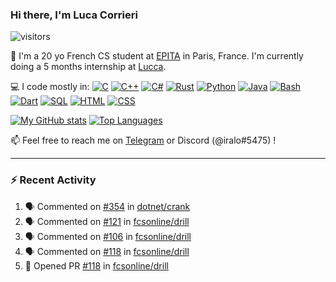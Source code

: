 ### Hi there, I'm Luca Corrieri

![visitors](https://visitor-badge.glitch.me/badge?page_id=corrieriluca.corrieriluca)

👋 I'm a 20 yo French CS student at [EPITA](https://www.epita.fr/) in Paris, France.
I'm currently doing a 5 months internship at [Lucca](https://www.lucca-hr.com/).

💻 I code mostly in:
[![C](https://img.shields.io/badge/C-2570ae.svg?style=flat-square&logo=c&logoColor=white)](#)
[![C++](https://img.shields.io/badge/C%2b%2b-659bd3.svg?style=flat-square&logo=c%2B%2B&logoColor=white)](#)
[![C#](https://img.shields.io/badge/C%23-1e9e25.svg?style=flat-square&logo=c%20sharp&logoColor=white)](#)
[![Rust](https://img.shields.io/badge/Rust-c14566?style=flat-square&logo=rust&logoColor=white)](#)
[![Python](https://img.shields.io/badge/Python-3b78a7.svg?style=flat-square&logo=python&logoColor=white)](#)
[![Java](https://img.shields.io/badge/Java-ea2e2d.svg?style=flat-square&logo=java&logoColor=white)](#)
[![Bash](https://img.shields.io/badge/Bash-4ab056?style=flat-square&logo=gnu%20bash&logoColor=white)](#)
[![Dart](https://img.shields.io/badge/Dart-0175c2?style=flat-square&logo=dart&logoColor=white)](#)
[![SQL](https://img.shields.io/badge/SQL-eeeeee.svg?style=flat-square&logo=mysql&logoColor=black)](#)
[![HTML](https://img.shields.io/badge/HTML-f16625?style=flat-square&logo=html5&logoColor=white)](#)
[![CSS](https://img.shields.io/badge/CSS-264ee4?style=flat-square&logo=css3&logoColor=white)](#)

[![My GitHub stats](https://github-readme-stats.vercel.app/api?username=corrieriluca&count_private=true&include_all_commits=true&show_icons=true&theme=monokai)](#)
[![Top Languages](https://github-readme-stats.vercel.app/api/top-langs/?username=corrieriluca&layout=compact&theme=monokai)](#)

📫 Feel free to reach me on [Telegram](https://t.me/luccorri) or Discord (@iralo#5475) !

---

### :zap: Recent Activity

<!--START_SECTION:activity-->
1. 🗣 Commented on [#354](https://github.com/dotnet/crank/issues/354) in [dotnet/crank](https://github.com/dotnet/crank)
2. 🗣 Commented on [#121](https://github.com/fcsonline/drill/issues/121) in [fcsonline/drill](https://github.com/fcsonline/drill)
3. 🗣 Commented on [#106](https://github.com/fcsonline/drill/issues/106) in [fcsonline/drill](https://github.com/fcsonline/drill)
4. 🗣 Commented on [#118](https://github.com/fcsonline/drill/issues/118) in [fcsonline/drill](https://github.com/fcsonline/drill)
5. 💪 Opened PR [#118](https://github.com/fcsonline/drill/pull/118) in [fcsonline/drill](https://github.com/fcsonline/drill)
<!--END_SECTION:activity-->
